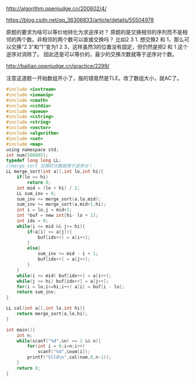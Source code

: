 http://algorithm.openjudge.cn/200602/4/


https://blog.csdn.net/qq_36306833/article/details/55504978

原题的要求为啥可以等价地转化为求逆序对？
原题的是交换相邻的序列而不是相邻的两个数。非相邻的两个数可以直接交换吗？
比如2 3 1.
想交换2 和 1，那么可以交换“2 3”和“1”变为1 2 3，这样虽然3的位置没有固定，但仍然是把2 和 1 这个逆序对消除了。
因此还是可以等价的，最少的交换次数就等于逆序对个数。

http://bailian.openjudge.cn/practice/2299/

注意这道题一开始数组开小了，报的错竟然是TLE。改了数组大小，就AC了。

```C
#include <iostream>
#include <iomanip>
#include <cmath>
#include <cstdio>
#include <queue>
#include <cstring>
#include <string>
#include <vector>
#include <algorithm>
#include <set>
#include <map>
using namespace std;
int num[500005];
typedef long long LL;
//merge_sort 交换的次数就等于逆序对！
LL merge_sort(int a[],int lo,int hi){
    if(lo == hi)
        return 0;
    int mid = (lo + hi) / 2;
    LL sum_inv = 0;
    sum_inv += merge_sort(a,lo,mid);
    sum_inv += merge_sort(a,mid+1,hi);
    int i = lo,j = mid+1;
    int *buf = new int[hi- lo + 1];
    int idx = 0;
    while(i <= mid && j<= hi){
        if(a[i] <= a[j]){
            buf[idx++] = a[i++];
        }
        else{
            sum_inv += mid - i + 1;
            buf[idx++] = a[j++];
        }
    }
    while(i <= mid) buf[idx++] = a[i++];
    while(j <= hi) buf[idx++] = a[j++];
    for(i = lo;i<=hi;i++) a[i] = buf[i - lo];
    return sum_inv;
}

LL cal(int a[],int lo,int hi){
    return merge_sort(a,lo,hi);
}

int main(){
    int n;
    while(scanf("%d",&n) == 1 && n){
        for(int i = 0;i<n;i++)
            scanf("%d",&num[i]);
        printf("%lld\n",cal(num,0,n-1));
    }
    return 0;
}
```

